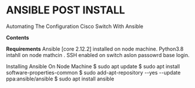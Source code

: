 # ANSIBLE POST INSTALL
Automating The Configuration Cisco Switch With Ansible

**Contents**


**Requirements**
Ansible [core 2.12.2] installed on node machine.
Python3.8 intahll on node mathcin .
SSH enabled on switch aslon passowrd base login.


Installing Ansible On Node Machine
$ sudo apt update
$ sudo apt install software-properties-common
$ sudo add-apt-repository --yes --update ppa:ansible/ansible
$ sudo apt install ansible


